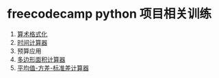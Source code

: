 # freecodecamp python 项目相关训练

1. [算术格式化](./boilerplate-arithmetic-formatter)
2. [时间计算器](./add_time_function)
3. 预算应用
4. [多边形面积计算器](./boilerplate-polygon-area-calculator)
5. [平均值-方差-标准差计算器](./boilerplate-mean-variance-standard-deviation-calculator)